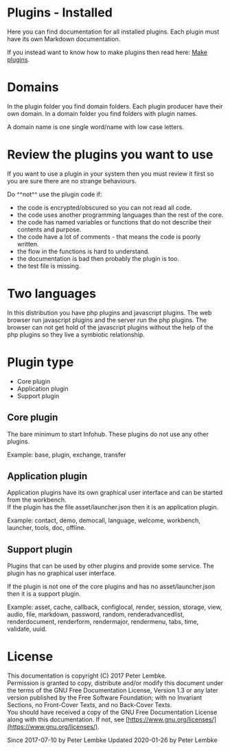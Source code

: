 # Plugins - Installed
Here you can find documentation for all installed plugins. Each plugin must have its own Markdown documentation.

If you instead want to know how to make plugins then read here: [Make plugins](main,plugin). 

# Domains
In the plugin folder you find domain folders. Each plugin producer have their own domain. In a domain folder you find folders with plugin names.

A domain name is one single word/name with low case letters.

# Review the plugins you want to use
If you want to use a plugin in your system then you must review it first so you are sure there are no strange behaviours.  

Do ^^not^^ use the plugin code if:
- the code is encrypted/obscured so you can not read all code.
- the code uses another programming languages than the rest of the core.
- the code has named variables or functions that do not describe their contents and purpose.
- the code have a lot of comments - that means the code is poorly written.
- the flow in the functions is hard to understand.
- the documentation is bad then probably the plugin is too.
- the test file is missing.

# Two languages
In this distribution you have php plugins and javascript plugins. The web browser run javascript plugins and the server run the php plugins. The browser can not get hold of the javascript plugins without the help of the php plugins so they live a symbiotic relationship.

# Plugin type

- Core plugin
- Application plugin
- Support plugin

## Core plugin
The bare minimum to start Infohub. These plugins do not use any other plugins.  

Example: base, plugin, exchange, transfer

## Application plugin
Application plugins have its own graphical user interface and can be started from the workbench.  
If the plugin has the file asset/launcher.json then it is an application plugin.

Example: contact, demo, democall, language, welcome, workbench, launcher, tools, doc, offline.

## Support plugin
Plugins that can be used by other plugins and provide some service. The plugin has no graphical user interface.

If the plugin is not one of the core plugins and has no asset/launcher.json then it is a support plugin.

Example: asset, cache, callback, configlocal, render, session, storage, view, audio, file, markdown, password, random, renderadvancedlist, renderdocument, renderform, rendermajor, rendermenu, tabs, time, validate, uuid.

# License
This documentation is copyright (C) 2017 Peter Lembke.  
Permission is granted to copy, distribute and/or modify this document under the terms of the GNU Free Documentation License, Version 1.3 or any later version published by the Free Software Foundation; with no Invariant Sections, no Front-Cover Texts, and no Back-Cover Texts.  
You should have received a copy of the GNU Free Documentation License along with this documentation. If not, see [https://www.gnu.org/licenses/](https://www.gnu.org/licenses/).  

Since 2017-07-10 by Peter Lembke
Updated 2020-01-26 by Peter Lembke
